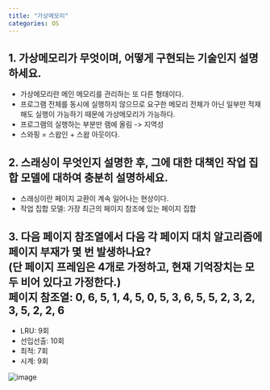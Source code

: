```yaml
---
title: "가상메모리"
categories: OS
---
```

## **1. 가상메모리가 무엇이며, 어떻게 구현되는 기술인지 설명하세요.**

 - 가상메모리란 메인 메모리를 관리하는 또 다른 형태이다.
 - 프로그램 전체를 동시에 실행하지 않으므로 요구한 메모리 전체가 아닌 일부만 적재해도 실행이 가능하기 때문에 가상메모리가 가능하다.
 - 프로그램의 실행하는 부분만 램에 올림 -> 지역성
 - 스와핑 = 스왑인 + 스왑 아웃이다.

## **2. 스래싱이 무엇인지 설명한 후, 그에 대한 대책인 작업 집합 모델에 대하여 충분히 설명하세요.**

  - 스래싱이란 페이지 교환이 계속 일어나는 현상이다.
  - 작업 집합 모델: 가장 최근의 페이지 참조에 있는 페이지 집합

## **3. 다음 페이지 참조열에서 다음 각 페이지 대치 알고리즘에 페이지 부재가 몇 번 발생하나요?<br/>(단 페이지 프레임은 4개로 가정하고, 현재 기억장치는 모두 비어 있다고 가정한다.)<br/>페이지 참조열: 0, 6, 5, 1, 4, 5, 0, 5, 3, 6, 5, 5, 2, 3, 2, 3, 5, 2, 2, 6**

  - LRU: 9회
  - 선입선출: 10회
  - 최적: 7회
  - 시계: 9회

![image](https://github.com/JYM0923/OS/assets/71661158/48c6f4e0-fba4-481a-889a-2ebf3642d004)

